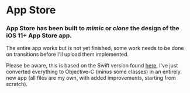 #  App Store
### App Store has been built to *mimic* or *clone* the design of the iOS 11+ App Store app.

The entire app works but is not yet finished, some work needs to be done on transitions before I'll upload them implemented.


Please be aware, this is based on the Swift version found [here](https://github.com/phillfarrugia/appstore-clone), I've just converted everything to Objective-C (minus some classes) in an entirely new app (all files are my own, with added improvements, starting from scratch).
